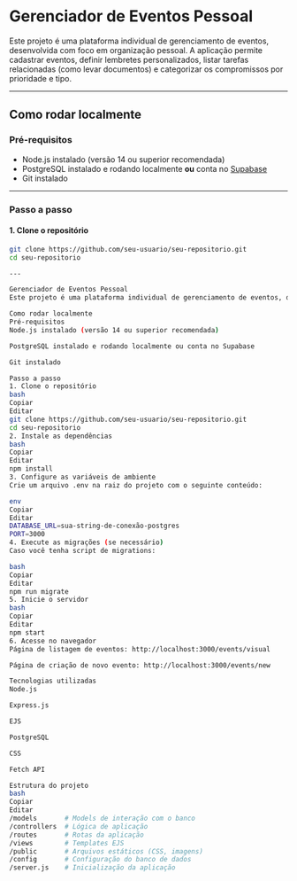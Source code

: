 # Gerenciador de Eventos Pessoal

Este projeto é uma plataforma individual de gerenciamento de eventos, desenvolvida com foco em organização pessoal. A aplicação permite cadastrar eventos, definir lembretes personalizados, listar tarefas relacionadas (como levar documentos) e categorizar os compromissos por prioridade e tipo.

---

## Como rodar localmente

### Pré-requisitos

- Node.js instalado (versão 14 ou superior recomendada)
- PostgreSQL instalado e rodando localmente **ou** conta no [Supabase](https://supabase.com)
- Git instalado

---

### Passo a passo

#### 1. Clone o repositório

```bash
git clone https://github.com/seu-usuario/seu-repositorio.git
cd seu-repositorio 

---

Gerenciador de Eventos Pessoal
Este projeto é uma plataforma individual de gerenciamento de eventos, desenvolvida com foco em organização pessoal. A aplicação permite cadastrar eventos, definir lembretes personalizados, listar tarefas relacionadas (como levar documentos) e categorizar os compromissos por prioridade e tipo.

Como rodar localmente
Pré-requisitos
Node.js instalado (versão 14 ou superior recomendada)

PostgreSQL instalado e rodando localmente ou conta no Supabase

Git instalado

Passo a passo
1. Clone o repositório
bash
Copiar
Editar
git clone https://github.com/seu-usuario/seu-repositorio.git
cd seu-repositorio
2. Instale as dependências
bash
Copiar
Editar
npm install
3. Configure as variáveis de ambiente
Crie um arquivo .env na raiz do projeto com o seguinte conteúdo:

env
Copiar
Editar
DATABASE_URL=sua-string-de-conexão-postgres
PORT=3000
4. Execute as migrações (se necessário)
Caso você tenha script de migrations:

bash
Copiar
Editar
npm run migrate
5. Inicie o servidor
bash
Copiar
Editar
npm start
6. Acesse no navegador
Página de listagem de eventos: http://localhost:3000/events/visual

Página de criação de novo evento: http://localhost:3000/events/new

Tecnologias utilizadas
Node.js

Express.js

EJS

PostgreSQL

CSS

Fetch API

Estrutura do projeto
bash
Copiar
Editar
/models       # Models de interação com o banco
/controllers  # Lógica de aplicação
/routes       # Rotas da aplicação
/views        # Templates EJS
/public       # Arquivos estáticos (CSS, imagens)
/config       # Configuração do banco de dados
/server.js    # Inicialização da aplicação



